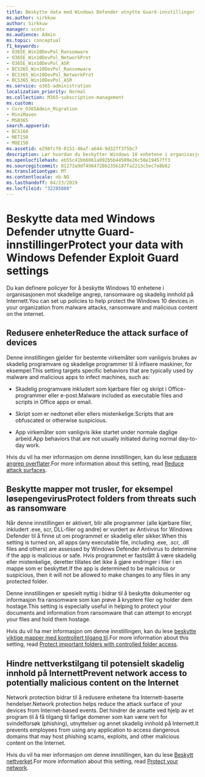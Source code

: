 ```yaml
---
title: Beskytte data med Windows Defender utnytte Guard-innstillinger
ms.author: sirkkuw
author: Sirkkuw
manager: scotv
ms.audience: Admin
ms.topic: conceptual
f1_keywords:
- O365E_Win10DevPol_Ransomware
- O365E_Win10DevPol_NetworkProt
- O365E_Win10DevPol_ASR
- BCS365_Win10DevPol_Ransomware
- BCS365_Win10DevPol_NetworkProt
- BCS365_Win10DevPol_ASR
ms.service: o365-administration
localization_priority: Normal
ms.collection: M365-subscription-management
ms.custom:
- Core_O365Admin_Migration
- MiniMaven
- MSB365
search.appverid:
- BCS160
- MET150
- MOE150
ms.assetid: e298fcf8-0151-46af-a644-9d327f3f5bc7
description: Lær hvordan du beskytter Windows 10 enhetene i organisasjonen mot skadelige angrep, ransomware og skadelig innhold på Internett.
ms.openlocfilehash: eb55c41b66061a092b5b44509e26c50e19457ff3
ms.sourcegitcommit: 81273a9df49647286235b187fa2213c5ec7e8b62
ms.translationtype: MT
ms.contentlocale: nb-NO
ms.lasthandoff: 04/23/2019
ms.locfileid: "32285880"
---
```

# <a name="protect-your-data-with-windows-defender-exploit-guard-settings"></a><span data-ttu-id="177db-103">Beskytte data med Windows Defender utnytte Guard-innstillinger</span><span class="sxs-lookup"><span data-stu-id="177db-103">Protect your data with Windows Defender Exploit Guard settings</span></span>

<span data-ttu-id="177db-104">Du kan definere policyer for å beskytte Windows 10 enhetene i organisasjonen mot skadelige angrep, ransomware og skadelig innhold på Internett.</span><span class="sxs-lookup"><span data-stu-id="177db-104">You can set up policies to help protect the Windows 10 devices in your organization from malware attacks, ransomware and malicious content on the internet.</span></span>
  
## <a name="reduce-the-attack-surface-of-devices"></a><span data-ttu-id="177db-105">Redusere enheter</span><span class="sxs-lookup"><span data-stu-id="177db-105">Reduce the attack surface of devices</span></span>

<span data-ttu-id="177db-106">Denne innstillingen gjelder for bestemte virkemåter som vanligvis brukes av skadelig programvare og skadelige programmer til å infisere maskiner, for eksempel:</span><span class="sxs-lookup"><span data-stu-id="177db-106">This setting targets specific behaviors that are typically used by malware and malicious apps to infect machines, such as:</span></span>
  
- <span data-ttu-id="177db-107">Skadelig programvare inkludert som kjørbare filer og skript i Office-programmer eller e-post.</span><span class="sxs-lookup"><span data-stu-id="177db-107">Malware included as executable files and scripts in Office apps or email.</span></span>
    
- <span data-ttu-id="177db-108">Skript som er nedtonet eller ellers mistenkelige.</span><span class="sxs-lookup"><span data-stu-id="177db-108">Scripts that are obfuscated or otherwise suspicious.</span></span>
    
- <span data-ttu-id="177db-109">App virkemåter som vanligvis ikke startet under normale daglige arbeid.</span><span class="sxs-lookup"><span data-stu-id="177db-109">App behaviors that are not usually initiated during normal day-to-day work.</span></span>
    
<span data-ttu-id="177db-110">Hvis du vil ha mer informasjon om denne innstillingen, kan du lese [redusere angrep overflater](https://go.microsoft.com/fwlink/?linkid=870417).</span><span class="sxs-lookup"><span data-stu-id="177db-110">For more information about this setting, read [Reduce attack surfaces](https://go.microsoft.com/fwlink/?linkid=870417).</span></span>
  
## <a name="protect-folders-from-threats-such-as-ransomware"></a><span data-ttu-id="177db-111">Beskytte mapper mot trusler, for eksempel løsepengevirus</span><span class="sxs-lookup"><span data-stu-id="177db-111">Protect folders from threats such as ransomware</span></span>

<span data-ttu-id="177db-112">Når denne innstillingen er aktivert, blir alle programmer (alle kjørbare filer, inkludert .exe, scr, DLL-filer og andre) er vurdert av Antivirus for Windows Defender til å finne ut om programmet er skadelig eller sikker.</span><span class="sxs-lookup"><span data-stu-id="177db-112">When this setting is turned on, all apps (any executable file, including .exe, .scr, .dll files and others) are assessed by Windows Defender Antivirus to determine if the app is malicious or safe.</span></span> <span data-ttu-id="177db-113">Hvis programmet er fastslått å være skadelig eller mistenkelige, deretter tillates det ikke å gjøre endringer i filer i en mappe som er beskyttet.</span><span class="sxs-lookup"><span data-stu-id="177db-113">If the app is determined to be malicious or suspicious, then it will not be allowed to make changes to any files in any protected folder.</span></span>
  
<span data-ttu-id="177db-114">Denne innstillingen er spesielt nyttig i bidrar til å beskytte dokumenter og informasjon fra ransomware som kan prøve å kryptere filer og holder dem hostage.</span><span class="sxs-lookup"><span data-stu-id="177db-114">This setting is especially useful in helping to protect your documents and information from ransomware that can attempt to encrypt your files and hold them hostage.</span></span>
  
<span data-ttu-id="177db-115">Hvis du vil ha mer informasjon om denne innstillingen, kan du lese [beskytte viktige mapper med kontrollert tilgang til](https://go.microsoft.com/fwlink/?linkid=870418).</span><span class="sxs-lookup"><span data-stu-id="177db-115">For more information about this setting, read [Protect important folders with controlled folder access](https://go.microsoft.com/fwlink/?linkid=870418).</span></span>
  
## <a name="prevent-network-access-to-potentially-malicious-content-on-the-internet"></a><span data-ttu-id="177db-116">Hindre nettverkstilgang til potensielt skadelig innhold på Internett</span><span class="sxs-lookup"><span data-stu-id="177db-116">Prevent network access to potentially malicious content on the Internet</span></span>

<span data-ttu-id="177db-117">Network protection bidrar til å redusere enhetene fra Internett-baserte hendelser.</span><span class="sxs-lookup"><span data-stu-id="177db-117">Network protection helps reduce the attack surface of your devices from Internet-based events.</span></span> <span data-ttu-id="177db-118">Det hindrer de ansatte ved hjelp av et program til å få tilgang til farlige domener som kan være vert for svindelforsøk (phishing), utnyttelser og annet skadelig innhold på Internett.</span><span class="sxs-lookup"><span data-stu-id="177db-118">It prevents employees from using any application to access dangerous domains that may host phishing scams, exploits, and other malicious content on the Internet.</span></span>
  
<span data-ttu-id="177db-119">Hvis du vil ha mer informasjon om denne innstillingen, kan du lese [Beskytt nettverket](https://go.microsoft.com/fwlink/?linkid=870419).</span><span class="sxs-lookup"><span data-stu-id="177db-119">For more information about this setting, read [Protect your network](https://go.microsoft.com/fwlink/?linkid=870419).</span></span>
  

